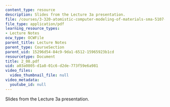 ```yaml
---
content_type: resource
description: Slides from the Lecture 3a presentation.
file: /courses/3-320-atomistic-computer-modeling-of-materials-sma-5107-spring-2005/a03a0805d1a801c6d2de773f59e6a981_2_08.pdf
file_type: application/pdf
learning_resource_types:
- Lecture Notes
ocw_type: OCWFile
parent_title: Lecture Notes
parent_type: CourseSection
parent_uid: 15296d54-84c9-9da1-6512-15965923b1cd
resourcetype: Document
title: 2_08.pdf
uid: a03a0805-d1a8-01c6-d2de-773f59e6a981
video_files:
  video_thumbnail_file: null
video_metadata:
  youtube_id: null
---
```

Slides from the Lecture 3a presentation.


